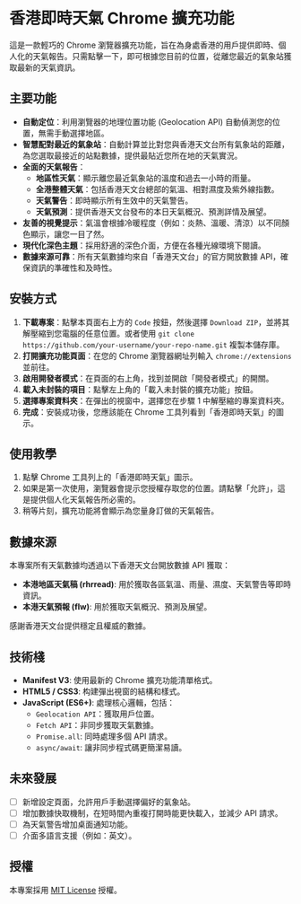 # 香港即時天氣 Chrome 擴充功能

這是一款輕巧的 Chrome 瀏覽器擴充功能，旨在為身處香港的用戶提供即時、個人化的天氣報告。只需點擊一下，即可根據您目前的位置，從離您最近的氣象站獲取最新的天氣資訊。

## 主要功能

*   **自動定位**：利用瀏覽器的地理位置功能 (Geolocation API) 自動偵測您的位置，無需手動選擇地區。
*   **智慧配對最近的氣象站**：自動計算並比對您與香港天文台所有氣象站的距離，為您選取最接近的站點數據，提供最貼近您所在地的天氣實況。
*   **全面的天氣報告**：
    *   **地區性天氣**：顯示離您最近氣象站的溫度和過去一小時的雨量。
    *   **全港整體天氣**：包括香港天文台總部的氣溫、相對濕度及紫外線指數。
    *   **天氣警告**：即時顯示所有生效中的天氣警告。
    *   **天氣預測**：提供香港天文台發布的本日天氣概況、預測詳情及展望。
*   **友善的視覺提示**：氣溫會根據冷暖程度（例如：炎熱、溫暖、清涼）以不同顏色顯示，讓您一目了然。
*   **現代化深色主題**：採用舒適的深色介面，方便在各種光線環境下閱讀。
*   **數據來源可靠**：所有天氣數據均來自「香港天文台」的官方開放數據 API，確保資訊的準確性和及時性。

## 安裝方式
1.  **下載專案**：點擊本頁面右上方的 `Code` 按鈕，然後選擇 `Download ZIP`，並將其解壓縮到您電腦的任意位置。或者使用 `git clone https://github.com/your-username/your-repo-name.git` 複製本儲存庫。
2.  **打開擴充功能頁面**：在您的 Chrome 瀏覽器網址列輸入 `chrome://extensions` 並前往。
3.  **啟用開發者模式**：在頁面的右上角，找到並開啟「開發者模式」的開關。
4.  **載入未封裝的項目**：點擊左上角的「載入未封裝的擴充功能」按鈕。
5.  **選擇專案資料夾**：在彈出的視窗中，選擇您在步驟 1 中解壓縮的專案資料夾。
6.  **完成**：安裝成功後，您應該能在 Chrome 工具列看到「香港即時天氣」的圖示。

## 使用教學

1.  點擊 Chrome 工具列上的「香港即時天氣」圖示。
2.  如果是第一次使用，瀏覽器會提示您授權存取您的位置。請點擊「允許」，這是提供個人化天氣報告所必需的。
3.  稍等片刻，擴充功能將會顯示為您量身訂做的天氣報告。

## 數據來源

本專案所有天氣數據均透過以下香港天文台開放數據 API 獲取：

*   **本港地區天氣稿 (rhrread)**: 用於獲取各區氣溫、雨量、濕度、天氣警告等即時資訊。
*   **本港天氣預報 (flw)**: 用於獲取天氣概況、預測及展望。

感謝香港天文台提供穩定且權威的數據。

## 技術棧

*   **Manifest V3**: 使用最新的 Chrome 擴充功能清單格式。
*   **HTML5 / CSS3**: 构建彈出視窗的結構和樣式。
*   **JavaScript (ES6+)**: 處理核心邏輯，包括：
    *   `Geolocation API`：獲取用戶位置。
    *   `Fetch API`：非同步獲取天氣數據。
    *   `Promise.all`: 同時處理多個 API 請求。
    *   `async/await`: 讓非同步程式碼更簡潔易讀。

## 未來發展

*   [ ] 新增設定頁面，允許用戶手動選擇偏好的氣象站。
*   [ ] 增加數據快取機制，在短時間內重複打開時能更快載入，並減少 API 請求。
*   [ ] 為天氣警告增加桌面通知功能。
*   [ ] 介面多語言支援（例如：英文）。

## 授權

本專案採用 [MIT License](LICENSE) 授權。

